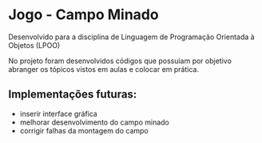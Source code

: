 # Jogo - Campo Minado

Desenvolvido para a disciplina de Linguagem de Programação Orientada à Objetos (LPOO)

No projeto foram desenvolvidos códigos que possuiam por objetivo abranger os tópicos vistos em aulas e colocar em prática. 

## Implementações futuras:
- inserir interface gráfica
- melhorar desenvolvimento do campo minado
- corrigir falhas da montagem do campo
